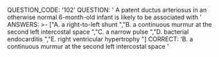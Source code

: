 QUESTION_CODE: '102'
QUESTION: '     A patent ductus arteriosus in an otherwise normal 6-month-old infant is likely to be associated with     '
ANSWERS: >-
  ["A.   a right-to-left shunt  ","B.   a continuous murmur at the second left
  intercostal space  ","C.   a narrow pulse  ","D.   bacterial endocarditis 
  ","E.   right ventricular hypertrophy  "]
CORRECT: 'B.   a continuous murmur at the second left intercostal space  '
